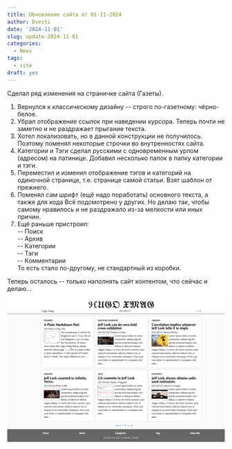 ```yaml
---
title: Обновление сайта от 01-11-2024
author: Dvesti
date: '2024-11-01'
slug: update-2024-11-01
categories:
  - News
tags:
  - site
draft: yes
---
```


Сделал ряд изменения на страничке сайта (Газеты).

1.  Вернулся к классическому дизайну -- строго по-газетному: чёрно-белое.  
2.  Убрал отображение ссылок при наведении курсора. Теперь почти не заметно и не раздражает прыгание текста.  
3.  Хотел локализовать, но в данной конструкции не получилось. Поэтому поменял некоторые строчки во внутренностях сайта.  
4.  Категории и Тэги сделал русскими с одновременным урлом (адресом) на латинице. Добавил несколько папок в папку категории и тэги.  
5.  Переместил и изменил отображение тэгов и категорий на одиночной странице, т.е. странице самой статьи. Взят шаблон от прежнего.  
6.  Поменял сам шрифт (ещё надо поработать) основного текста, а также для кода Всё подсмотрено у других. Но делаю так, чтобы самому нравилось и не раздражало из-за мелкости или иных причин.  
7.  Ещё раньше пристроил:  
    -- Поиск  
    -- Архив  
    -- Категории  
    -- Тэги  
    -- Комментарии  
    То есть стало по-другому, не стандартный из коробки.

Теперь осталось -- только наполнять сайт контентом, что сейчас и делаю...  

![Пример сайта](https://raw.githubusercontent.com/yihui/hugo-xmag/master/images/screenshot.png)  

